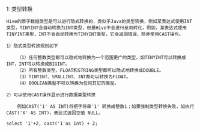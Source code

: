 1: 类型转换
    
    Hive的原子数据类型是可以进行隐式转换的，类似于Java的类型转换，例如某表达式使用INT类型，TINYINT会自动转换为INT类型，但是Hive不会进行反向转化，例如，某表达式使用TINYINT类型，INT不会自动转换为TINYINT类型，它会返回错误，除非使用CAST操作。

    1）隐式类型转换规则如下

        （1）任何整数类型都可以隐式地转换为一个范围更广的类型，如TINYINT可以转换成INT，INT可以转换成BIGINT。
        （2）所有整数类型、FLOAT和STRING类型都可以隐式地转换成DOUBLE。
        （3）TINYINT、SMALLINT、INT都可以转换为FLOAT。
        （4）BOOLEAN类型不可以转换为任何其它的类型。

    2）可以使用CAST操作显示进行数据类型转换

        例如CAST('1' AS INT)将把字符串'1' 转换成整数1；如果强制类型转换失败，如执行CAST('X' AS INT)，表达式返回空值 NULL。

    select '1'+2, cast('1'as int) + 2;

